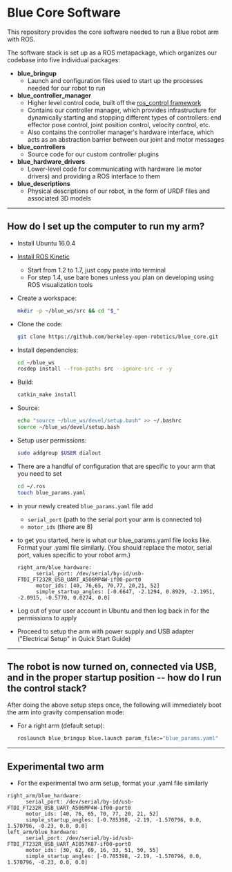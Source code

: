 # Blue Core Software
This repository provides the core software needed to run a Blue robot arm with ROS.

The software stack is set up as a ROS metapackage, which organizes our codebase into five individual packages:
- **blue_bringup**
  - Launch and configuration files used to start up the processes needed for our robot to run
- **blue_controller_manager**
  - Higher level control code, built off the [ros_control framework](http://wiki.ros.org/ros_control)
  - Contains our controller manager, which provides infrastructure for dynamically starting and stopping different types of controllers: end effector pose control, joint position control, velocity control, etc.
  - Also contains the controller manager's hardware interface, which acts as an abstraction barrier between our joint and motor messages
- **blue_controllers**
  - Source code for our custom controller plugins
- **blue_hardware_drivers**
  - Lower-level code for communicating with hardware (ie motor drivers) and providing a ROS interface to them
- **blue_descriptions**
  - Physical descriptions of our robot, in the form of URDF files and associated 3D models

-----

## How do I set up the computer to run my arm?

- Install Ubuntu 16.0.4
- [Install ROS Kinetic](http://wiki.ros.org/kinetic/Installation/Ubuntu)
  - Start from 1.2 to 1.7, just copy paste into terminal 
  - For step 1.4, use bare bones unless you plan on developing using ROS visualization tools
- Create a workspace:
  ```bash
  mkdir -p ~/blue_ws/src && cd "$_"
  ```
- Clone the code:
  ```bash
  git clone https://github.com/berkeley-open-robotics/blue_core.git
  ```
- Install dependencies:
  ```bash
  cd ~/blue_ws
  rosdep install --from-paths src --ignore-src -r -y
  ```
- Build:
  ```bash
  catkin_make install
  ```
- Source:
  ```bash
  echo "source ~/blue_ws/devel/setup.bash" >> ~/.bashrc
  source ~/blue_ws/devel/setup.bash
  ```
- Setup user permissions:
  ```bash
  sudo addgroup $USER dialout
  ```
- There are a handful of configuration that are specific to your arm that you need to set
  ```bash
  cd ~/.ros
  touch blue_params.yaml
  ```
- in your newly created ```blue_params.yaml``` file add
  - `serial_port` (path to the serial port your arm is connected to)
  - `motor_ids` (there are 8)
- to get you started, here is what our blue_params.yaml file looks like. Format your .yaml file similarly.
  (You should replace the motor, serial port, values specific to your robot arm.)
  ```
  right_arm/blue_hardware:
        serial_port: /dev/serial/by-id/usb-FTDI_FT232R_USB_UART_A506MP4W-if00-port0
        motor_ids: [40, 76,65, 70,77, 20,21, 52]
        simple_startup_angles: [-0.6647, -2.1294, 0.8929, -2.1951, -2.0915, -0.5770, 0.0274, 0.0]
  ```

- Log out of your user account in Ubuntu and then log back in for the permissions to apply
- Proceed to setup the arm with power supply and USB adapter ("Electrical Setup" in Quick Start Guide)

-----

## The robot is now turned on, connected via USB, and in the proper startup position -- how do I run the control stack?

After doing the above setup steps once, the following will immediately boot the arm into gravity compensation mode:

- For a right arm (default setup):
  ```bash
  roslaunch blue_bringup blue.launch param_file:="blue_params.yaml"
  ```

-----
## Experimental two arm

- For the experimental two arm setup, format your .yaml file similarly
```
right_arm/blue_hardware:
      serial_port: /dev/serial/by-id/usb-FTDI_FT232R_USB_UART_A506MP4W-if00-port0
      motor_ids: [40, 76, 65, 70, 77, 20, 21, 52]
      simple_startup_angles: [-0.785398, -2.19, -1.570796, 0.0, 1.570796, -0.23, 0.0, 0.0]
left_arm/blue_hardware:
      serial_port: /dev/serial/by-id/usb-FTDI_FT232R_USB_UART_AI057K87-if00-port0
      motor_ids: [30, 62, 69, 16, 33, 51, 50, 55]
      simple_startup_angles: [-0.785398, -2.19, -1.570796, 0.0, 1.570796, -0.23, 0.0, 0.0]
```

